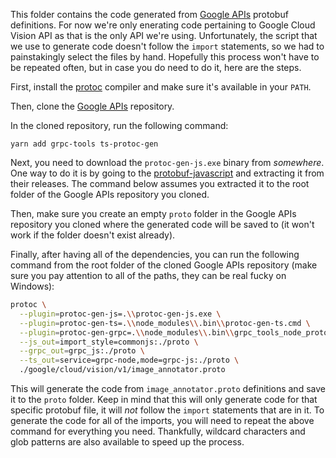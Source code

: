 This folder contains the code generated from
[Google APIs](https://github.com/googleapis/googleapis) protobuf definitions. For now we're only enerating code pertaining to Google Cloud Vision API as that is the only API we're using.
Unfortunately, the script that we use to generate code doesn't follow the `import` statements, so
we had to painstakingly select the files by hand. Hopefully this process won't have to be repeated
often, but in case you do need to do it, here are the steps.

First, install the [protoc](https://grpc.io/docs/protoc-installation/) compiler and make sure it's
available in your `PATH`.

Then, clone the [Google APIs](https://github.com/googleapis/googleapis) repository.

In the cloned repository, run the following command:

```
yarn add grpc-tools ts-protoc-gen
```

Next, you need to download the `protoc-gen-js.exe` binary from _somewhere_. One way to do it is by
going to the
[protobuf-javascript](https://github.com/protocolbuffers/protobuf-javascript/releases) and
extracting it from their releases. The command below assumes you extracted it to the root folder of
the Google APIs repository you cloned.

Then, make sure you create an empty `proto` folder in the Google APIs repository you cloned where
the generated code will be saved to (it won't work if the folder doesn't exist already).

Finally, after having all of the dependencies, you can run the following command from the root
folder of the cloned Google APIs repository (make sure you pay attention to all of the paths, they can be real fucky on Windows):

```sh
protoc \
  --plugin=protoc-gen-js=.\\protoc-gen-js.exe \
  --plugin=protoc-gen-ts=.\\node_modules\\.bin\\protoc-gen-ts.cmd \
  --plugin=protoc-gen-grpc=.\\node_modules\\.bin\\grpc_tools_node_protoc_plugin.cmd \
  --js_out=import_style=commonjs:./proto \
  --grpc_out=grpc_js:./proto \
  --ts_out=service=grpc-node,mode=grpc-js:./proto \
  ./google/cloud/vision/v1/image_annotator.proto
```

This will generate the code from `image_annotator.proto` definitions and save it to the `proto`
folder. Keep in mind that this will only generate code for that specific protobuf file, it will
*not* follow the `import` statements that are in it. To generate the code for all of the imports,
you will need to repeat the above command for everything you need. Thankfully, wildcard characters
and glob patterns are also available to speed up the process.

